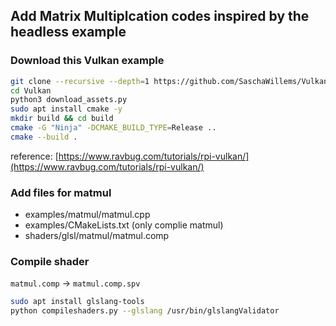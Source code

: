 ## Add Matrix Multiplcation codes inspired by the headless example

### Download this Vulkan example
```bash
git clone --recursive --depth=1 https://github.com/SaschaWillems/Vulkan.git 
cd Vulkan
python3 download_assets.py 
sudo apt install cmake -y
mkdir build && cd build
cmake -G "Ninja" -DCMAKE_BUILD_TYPE=Release ..
cmake --build .
```
reference: [https://www.ravbug.com/tutorials/rpi-vulkan/](https://www.ravbug.com/tutorials/rpi-vulkan/)

### Add files for matmul
- examples/matmul/matmul.cpp
- examples/CMakeLists.txt (only complie matmul)
- shaders/glsl/matmul/matmul.comp

### Compile shader 
`matmul.comp` -> `matmul.comp.spv`
```bash
sudo apt install glslang-tools
python compileshaders.py --glslang /usr/bin/glslangValidator
```

